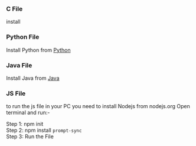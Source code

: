 ### C File
install 
### Python File
Install Python from  [Python](https://www.python.org/)
### Java File
Install Java from  [Java]()
### JS File 
to run the js file in your PC you need to install Nodejs from nodejs.org
Open terminal and run:-

Step 1: npm init \
Step 2: npm install `prompt-sync` \
Step 3: Run the File 
